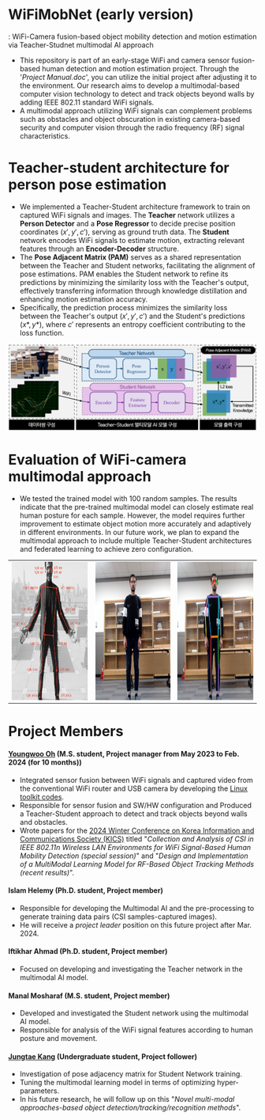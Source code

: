 # WiFiMobNet (early version)
: WiFi-Camera fusion-based object mobility detection and motion estimation via Teacher-Studnet multimodal AI approach
* This repository is part of an early-stage WiFi and camera sensor fusion-based human detection and motion estimation project. Through the '*Project Manual.doc*', you can utilize the initial project after adjusting it to the environment. Our research aims to develop a multimodal-based computer vision technology to detect and track objects beyond walls by adding IEEE 802.11 standard WiFi signals.
* A multimodal approach utilizing WiFi signals can complement problems such as obstacles and object obscuration in existing camera-based security and computer vision through the radio frequency (RF) signal characteristics.

# Teacher-student architecture for person pose estimation
* We implemented a Teacher-Student architecture framework to train on captured WiFi signals and images. The **Teacher** network utilizes a **Person Detector** and a **Pose Regressor** to decide precise position coordinates $(x', y', c')$, serving as ground truth data. The **Student** network encodes WiFi signals to estimate motion, extracting relevant features through an **Encoder-Decoder** structure.
* The **Pose Adjacent Matrix (PAM)** serves as a shared representation between the Teacher and Student networks, facilitating the alignment of pose estimations. PAM enables the Student network to refine its predictions by minimizing the similarity loss with the Teacher's output, effectively transferring information through knowledge distillation and enhancing motion estimation accuracy. 
* Specifically, the prediction process minimizes the similarity loss between the Teacher's output $(x', y', c')$ and the Student's predictions $(x*, y*)$, where $c'$ represents an entropy coefficient contributing to the loss function.

![Teacher-Student Framework](/README_images/teacher-student.PNG)

# Evaluation of WiFi-camera multimodal approach
- We tested the trained model with 100 random samples. The results indicate that the pre-trained multimodal model can closely estimate real human posture for each sample. However, the model requires further improvement to estimate object motion more accurately and adaptively in different environments. In our future work, we plan to expand the multimodal approach to include multiple Teacher-Student architectures and federated learning to achieve zero configuration.

<table>
  <tr>
    <td><img src="/README_images/estimation_1.png" width="320" height="280"/></td>
    <td><img src="/README_images/estimation_2.png" width="320" height="280"/></td>
    <td><img src="/README_images/estimation_3.png" width="320" height="280"/></td>
  </tr>
</table>

# Project Members
#### [Youngwoo Oh](https://ohyoungwoo.com/) (M.S. student, Project manager from May 2023 to Feb. 2024 (for 10 months))
- Integrated sensor fusion between WiFi signals and captured video from the conventional WiFi router and USB camera by developing the [Linux toolkit codes](https://github.com/FIVEYOUNGWOO/IEEE-802.11n-CSI-Camera-Synchronization-Toolkit).
- Responsible for sensor fusion and SW/HW configuration and Produced a Teacher-Student approach to detect and track objects beyond walls and obstacles.
- Wrote papers for the [2024 Winter Conference on Korea Information and Communications Society (KICS)](https://conf.kics.or.kr/) titled "*Collection and Analysis of CSI in IEEE 802.11n Wireless LAN Environments for WiFi Signal-Based Human Mobility Detection (special session)*" and "*Design and Implementation of a MultiModal Learning Model for RF-Based Object Tracking Methods (recent results)*".

#### Islam Helemy (Ph.D. student, Project member)
- Responsible for developing the Multimodal AI and the pre-processing to generate training data pairs (CSI samples-captured images).
- He will receive a *project leader* position on this future project after Mar. 2024.

#### Iftikhar Ahmad (Ph.D. student, Project member)
- Focused on developing and investigating the Teacher network in the multimodal AI model.

#### Manal Mosharaf (M.S. student, Project member)
- Developed and investigated the Student network using the multimodal AI model.
- Responsible for analysis of the WiFi signal features according to human posture and movement.

#### [Jungtae Kang](https://kangjeongtae.com/) (Undergraduate student, Project follower)
- Investigation of pose adjacency matrix for Student Network training.
- Tuning the multimodal learning model in terms of optimizing hyper-parameters.
- In his future research, he will follow up on this "*Novel multi-modal approaches-based object detection/tracking/recognition methods*".
